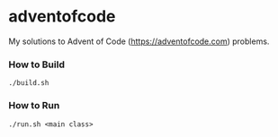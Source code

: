 # adventofcode
My solutions to Advent of Code (https://adventofcode.com) problems.

### How to Build
```
./build.sh
```

### How to Run
```
./run.sh <main class>
```
